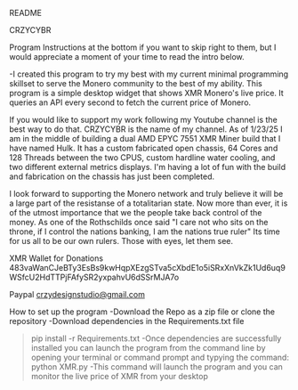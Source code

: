 
README

CRZYCYBR

Program Instructions at the bottom if you want to skip right to them, but I would appreciate a moment of your time to read the intro below.

-I created this program to try my best with my current minimal programming skillset to serve the Monero community to the best of my ability. This program is a simple desktop widget that shows
XMR Monero's live price. It queries an API every second to fetch the current price of Monero.

If you would like to support my work following my Youtube channel is the best way to do that. CRZYCYBR is the name of my channel. As of 1/23/25 I am in the middle of building a dual AMD
EPYC 7551 XMR Miner build that I have named Hulk. It has a custom fabricated open chassis, 64 Cores and 128 Threads between the two CPUS, custom hardline water cooling, and two different 
external metrics displays. I'm having a lot of fun with the build and fabrication on the chassis has just been completed. 

I look forward to supporting the Monero network and truly believe it will be a large part of the resistanse of a totalitarian state. Now more than ever, it is of the utmost importance that
we the people take back control of the money. As one of the Rothschilds once said "I care not who sits on the throne, if I control the nations banking, I am the nations true ruler" Its time
for us all to be our own rulers. Those with eyes, let them see.

XMR Wallet for Donations
483vaWanCJeBTy3EsBs9kwHqpXEzgSTva5cXbdE1o5iSRxXnVkZk1Ud6uq9WSfcU2HdTTPjFAfySR2yxpahvU6dSSrMJA7o

Paypal
crzydesignstudio@gmail.com


How to set up the program
-Download the Repo as a zip file or clone the repository
-Download dependencies in the Requirements.txt file
  >pip install -r Requirements.txt
-Once dependencies are successfully installed you can launch the program from the command line by opening your terminal or command prompt and typying the command:
  >python XMR.py
-This command will launch the program and you can monitor the live price of XMR from your desktop

